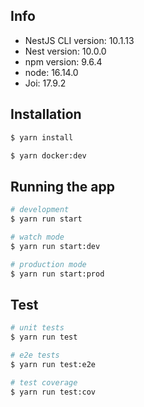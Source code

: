 
## Info

* NestJS CLI version: 10.1.13
* Nest version: 10.0.0
* npm version: 9.6.4
* node: 16.14.0
* Joi: 17.9.2

## Installation

```bash
$ yarn install

$ yarn docker:dev
```

## Running the app

```bash
# development
$ yarn run start

# watch mode
$ yarn run start:dev

# production mode
$ yarn run start:prod
```

## Test

```bash
# unit tests
$ yarn run test

# e2e tests
$ yarn run test:e2e

# test coverage
$ yarn run test:cov
```
